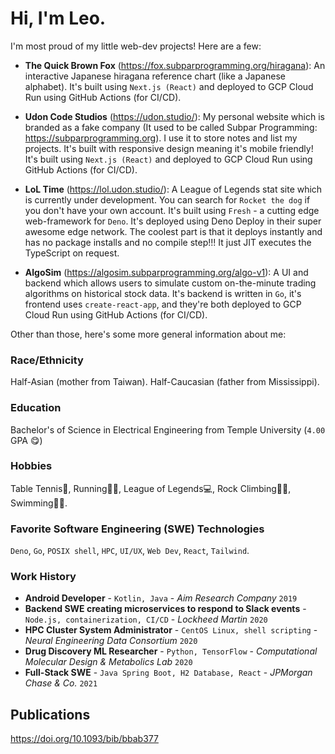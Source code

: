 # Hi, I'm Leo.

I'm most proud of my little web-dev projects! Here are a few:

- **The Quick Brown Fox** (https://fox.subparprogramming.org/hiragana): An interactive Japanese hiragana reference chart (like a Japanese alphabet). It's built using `Next.js (React)` and deployed to GCP Cloud Run using GitHub Actions (for CI/CD).

- **Udon Code Studios** (https://udon.studio/): My personal website which is branded as a fake company (It used to be called Subpar Programming: https://subparprogramming.org). I use it to store notes and list my projects. It's built with responsive design meaning it's mobile friendly! It's built using `Next.js (React)` and deployed to GCP Cloud Run using GitHub Actions (for CI/CD).

- **LoL Time** (https://lol.udon.studio/): A League of Legends stat site which is currently under development. You can search for `Rocket the dog` if you don't have your own account. It's built using `Fresh` - a cutting edge web-framework for `Deno`. It's deployed using Deno Deploy in their super awesome edge network. The coolest part is that it deploys instantly and has no package installs and no compile step!!! It just JIT executes the TypeScript on request.

- **AlgoSim** (https://algosim.subparprogramming.org/algo-v1): A UI and backend which allows users to simulate custom on-the-minute trading algorithms on historical stock data. It's backend is written in `Go`, it's frontend uses `create-react-app`, and they're both deployed to GCP Cloud Run using GitHub Actions (for CI/CD).

Other than those, here's some more general information about me:

### Race/Ethnicity

Half-Asian (mother from Taiwan). Half-Caucasian (father from Mississippi).

### Education

Bachelor's of Science in Electrical Engineering from Temple University (`4.00` GPA 😋)

### Hobbies

Table Tennis🏓, Running🏃‍♂️, League of Legends💻, Rock Climbing🧗‍♂️, Swimming🏊‍♂️.

### Favorite Software Engineering (SWE) Technologies

`Deno`, `Go`, `POSIX shell`, `HPC`, `UI/UX`, `Web Dev`, `React`, `Tailwind`.

### Work History

- **Android Developer** - `Kotlin, Java` - _Aim Research Company_ `2019`
- **Backend SWE creating microservices to respond to Slack events** - `Node.js, containerization, CI/CD` - _Lockheed Martin_ `2020`
- **HPC Cluster System Administrator** - `CentOS Linux, shell scripting` - _Neural Engineering Data Consortium_ `2020`
- **Drug Discovery ML Researcher** - `Python, TensorFlow` - _Computational Molecular Design & Metabolics Lab_ `2020`
- **Full-Stack SWE** - `Java Spring Boot, H2 Database, React` - _JPMorgan Chase & Co._ `2021`

## Publications

https://doi.org/10.1093/bib/bbab377
